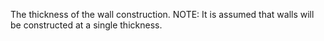 The thickness of the wall construction. 
NOTE: It is assumed that walls will be constructed at a single thickness.
